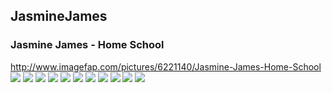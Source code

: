 ## JasmineJames
### Jasmine James - Home School
http://www.imagefap.com/pictures/6221140/Jasmine-James-Home-School
![](http://x.imagefapusercontent.com/u/Chpox/6221140/1903283530/Jasmine_James_-_Home_School_Hardcore_-_SpaceHoppersAndLollyPoppers_038.jpg)
![](http://x.imagefapusercontent.com/u/Chpox/6221140/1472462255/Jasmine_James_-_Home_School_Hardcore_-_SpaceHoppersAndLollyPoppers_040.jpg)
![](http://x.imagefapusercontent.com/u/Chpox/6221140/2057371457/Jasmine_James_-_Home_School_Hardcore_-_SpaceHoppersAndLollyPoppers_041.jpg)
![](http://x.imagefapusercontent.com/u/Chpox/6221140/1254720298/Jasmine_James_-_Home_School_Hardcore_-_SpaceHoppersAndLollyPoppers_042.jpg)
![](http://x.imagefapusercontent.com/u/Chpox/6221140/780234424/Jasmine_James_-_Home_School_Hardcore_-_SpaceHoppersAndLollyPoppers_082.jpg)
![](http://x.imagefapusercontent.com/u/Chpox/6221140/1250768177/Jasmine_James_-_Home_School_Hardcore_-_SpaceHoppersAndLollyPoppers_083.jpg)
![](http://x.imagefapusercontent.com/u/Chpox/6221140/559616253/Jasmine_James_-_Home_School_Hardcore_-_SpaceHoppersAndLollyPoppers_084.jpg)
![](http://x.imagefapusercontent.com/u/Chpox/6221140/874636762/Jasmine_James_-_Home_School_Hardcore_-_SpaceHoppersAndLollyPoppers_085.jpg)
![](http://x.imagefapusercontent.com/u/Chpox/6221140/1931946937/Jasmine_James_-_Home_School_Hardcore_-_SpaceHoppersAndLollyPoppers_122.jpg)
![](http://x.imagefapusercontent.com/u/Chpox/6221140/344151875/Jasmine_James_-_Home_School_Hardcore_-_SpaceHoppersAndLollyPoppers_123.jpg)
![](http://x.imagefapusercontent.com/u/Chpox/6221140/2086186753/Jasmine_James_-_Home_School_Hardcore_-_SpaceHoppersAndLollyPoppers_131.jpg)
